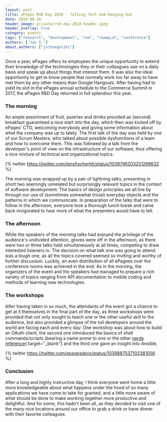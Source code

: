 ```yaml
---
layout: post
title: ePages RnD Day 2018 - Talking Tech and Hanging Out
date: 2018-09-18
header_image: private/rnd-day-2018-header.jpeg
header_overlay: true
category: events
tags: ["research", "development", "rnd", "r&amp;d", "conference"]
authors: ["Jan S."]
about_authors: ["jschnegotzki"]
---
```


Once a year, ePages offers its employees the unique opportunity to extend their knowledge of the technologies they or their colleagues use on a daily basis and speak up about things that interest them.
It was also the ideal opportunity to get to know people that normally work too far away to have met them by any other means than Google Hangouts.
After having had to yield its slot in the ePages annual schedule to the Commerce Summit in 2017, the ePages R&amp;D Day returned in full splendour this year.

### The morning

An ample assortment of fruit, pastries and drinks provided as (second) breakfast guaranteed a nice start into the day, which then was kicked off by ePages' CTO, welcoming everybody and giving some information about what the company was up to lately.
The first talk of the day was held by one of our Scrum Masters, who talked about possible dysfunctions of a team and how to overcome them.
This was followed by a talk from the developer's point of view on the infrastructure of our software, thus offering a nice mixture of technical and organizational topics.

{% twitter https://twitter.com/jensfischerhh/status/1039796203251269632 %}

The morning was wrapped up by a pair of lightning talks, presenting in short two seemingly unrelated but surprisingly relevant topics in the context of software development: The basics of design principles we all live by through our use of (sometimes somewhat trivial) everyday objects and the patterns in which we communicate.
In preparation of the talks that were to follow in the afternoon, everyone took a thorough lunch break and came back invigorated to hear more of what the presenters would have to tell.

### The afternoon

While the speakers of the morning talks had enjoyed the privilege of the audience's undivided attention, gloves were off in the afternoon, as there were two or three talks held simultaneously at all times, competing to draw interested listeners in.
The decision on what talk one was going to attend was a tough one, as all the topics covered seemed so inviting and worthy of further discussion.
Luckily, an even distribution of all ePagees over the conference rooms was achieved in the end.
As in the morning, the organizers of the event and the speakers had managed to prepare a rich variety of topics ranging from API documentation to mobile coding and methods of learning new technologies.

### The workshops

After having taken in so much, the attendants of the event got a chance to get at it themselves in the final part of the day, as three workshops were provided that not only sought to teach one or the other useful skill to the audience, but also provided a glimpse of the toil developers around the world are facing each and every day: One workshop was about how to build an OAuth client, the second one introduced the basics of shell commands/scripts (bearing a name prone to one or the other [nerdy reference](https://en.wikipedia.org/wiki/Ghost_in_the_Shell){:target="_blank"} and the third one gave an insight into Ansible.

{% twitter https://twitter.com/epagesdevs/status/1039887537102381056 %}

### Conclusion

After a long and highly instructive day, I think everyone went home a little more knowledgeable about what happens under the hood of so many applications we have come to take for granted, and a little more aware of what should be done to make working together more productive and delightful.
And for some, this hadn't been all, as they decided to visit one of the many nice locations around our office to grab a drink or have dinner with their favorite colleagues.
